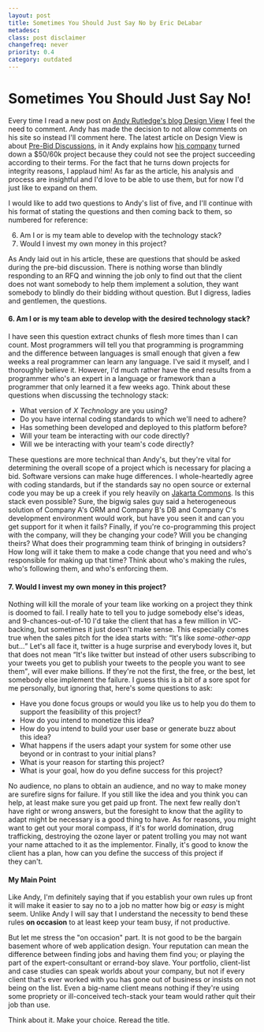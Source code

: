 ```yaml
---
layout: post
title: Sometimes You Should Just Say No by Eric DeLabar
metadesc: 
class: post disclaimer
changefreq: never
priority: 0.4
category: outdated
---
```

<h1>Sometimes You Should Just Say No!</h1>
<p>Every time I read a new post on <a href="http://www.andyrutledge.com/">Andy Rutledge's blog Design View</a> I feel the need to comment.  Andy has made the decision to not allow comments on his site so instead I'll comment here.  The latest article on Design View is about <a href="http://www.andyrutledge.com/pre-bid-discussions.php">Pre-Bid Discussions</a>, in it Andy explains how <a href="http://www.unitinteractive.com/" title="Unit Interactive, LLC">his company</a> turned down a $50/60k project because they could not see the project succeeding according to their terms.  For the fact that he turns down projects for integrity reasons, I applaud him!  As far as the article, his analysis and process are insightful and I'd love to be able to use them, but for now I'd just like to expand on&nbsp;them.</p>
<p>I would like to add two questions to Andy's list of five, and I'll continue with his format of stating the questions and then coming back to them, so numbered for&nbsp;reference:</p>
<ol>
	<li value="6">Am I or is my team able to develop with the technology&nbsp;stack?</li>
	<li>Would I invest my own money in this&nbsp;project?</li>
</ol>
<p>As Andy laid out in his article, these are questions that should be asked during the pre-bid discussion.  There is nothing worse than blindly responding to an <span class="caps">RFQ</span> and winning the job only to find out that the client does not want somebody to help them implement a solution, they want somebody to blindly do their bidding without question.  But I digress, ladies and gentlemen, the&nbsp;questions.</p>

<h4>6. Am I or is my team able to develop with the desired technology&nbsp;stack?</h4>
<p>I have seen this question extract chunks of flesh more times than I can count.  Most programmers will tell you that programming is programming and the difference between languages is small enough that given a few weeks a real programmer can learn any language.  I've said it myself, and I thoroughly believe it.  However, I'd much rather have the end results from a programmer who's an expert in a language or framework than a programmer that only learned it a few weeks ago.  Think about these questions when discussing the technology&nbsp;stack:</p>
<ul>
	<li>What version of <em>X Technology</em> are you&nbsp;using?</li>
	<li>Do you have internal coding standards to which we'll need to&nbsp;adhere?</li>
	<li>Has something been developed and deployed to this platform&nbsp;before?</li>
	<li>Will your team be interacting with our code&nbsp;directly?</li>
	<li>Will we be interacting with your team's code&nbsp;directly?</li>
</ul>
<p>These questions are more technical than Andy's, but they're vital for determining the overall scope of a project which is necessary for placing a bid.  Software versions can make huge differences.  I whole-heartedly agree with coding standards, but if the standards say no open source or external code you may be up a creek if you rely heavily on <a href="http://commons.apache.org/">Jakarta Commons</a>.  Is this stack even possible?  Sure, the bigwig sales guy said a heterogeneous solution of Company A's <span class="caps">ORM</span> and Company B's <span class="caps">DB</span> and Company C's development environment would work, but have you seen it and can you get support for it when it fails?  Finally, if you're co-programming this project with the company, will they be changing your code?  Will you be changing theirs?  What does their programming team think of bringing in outsiders?  How long will it take them to make a code change that you need and who's responsible for making up that time?  Think about who's making the rules, who's following them, and who's enforcing&nbsp;them.</p>

<h4>7. Would I invest my own money in this&nbsp;project?</h4>
<p>Nothing will kill the morale of your team like working on a project they think is doomed to fail.  I really hate to tell you to judge somebody else's ideas, and 9-chances-out-of-10 I'd take the client that has a few million in <span class="caps">VC</span>-backing, but sometimes it just doesn't make sense.  This especially comes true when the sales pitch for the idea starts with: <q>It's like <em>some-other-app</em> but...</q>  Let's all face it, twitter is a huge surprise and everybody loves it, but that does not mean <q>It's like twitter but instead of other users subscribing to your tweets you get to publish your tweets to the people you want to see them</q>, will ever make billions.  If they're not the first, the free, or the best, let somebody else implement the failure.  I guess this is a bit of a sore spot for me personally, but ignoring that, here's some questions to&nbsp;ask:</p>
<ul>
	<li>Have you done focus groups or would you like us to help you do them to support the feasibility of this&nbsp;project?</li>
	<li>How do you intend to monetize this&nbsp;idea?</li>
	<li>How do you intend to build your user base or generate buzz about this&nbsp;idea?</li>
	<li>What happens if the users adapt your system for some other use beyond or in contrast to your initial&nbsp;plans?</li>
	<li>What is your reason for starting this&nbsp;project?</li>
	<li>What is your goal, how do you define success for this&nbsp;project?</li>
</ul>
<p>No audience, no plans to obtain an audience, and no way to make money are surefire signs for failure.  If you still like the idea and you think you can help, at least make sure you get paid up front.  The next few really don't have right or wrong answers, but the foresight to know that the agility to adapt might be necessary is a good thing to have.  As for reasons, you might want to get out your moral compass, if it's for world domination, drug trafficking, destroying the ozone layer or patent trolling you may not want your name attached to it as the implementor.  Finally, it's good to know the client has a plan, how can you define the success of this project if they&nbsp;can't.</p>

<h4>My Main&nbsp;Point</h4>
<p>Like Andy, I'm definitely saying that if you establish your own rules up front it will make it easier to say no to a job no matter how big or <em>easy</em> is might seem.  Unlike Andy I will say that I understand the necessity to bend these rules <strong>on occasion</strong> to at least keep your team busy, if not&nbsp;productive.</p>
<p>But let me stress the "on occasion" part.  It is not good to be the bargain basement whore of web application design.  Your reputation can mean the difference between finding jobs and having them find you; or playing the part of the expert-consultant or errand-boy slave.  Your portfolio, client-list and case studies can speak worlds about your company, but not if every client that's ever worked with you has gone out of business or insists on not being on the list.  Even a big-name client means nothing if they're using some propriety or ill-conceived tech-stack your team would rather quit their job than&nbsp;use.</p>
<p>Think about it.  Make your choice.  Reread the&nbsp;title.</p>